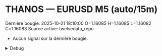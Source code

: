# THANOS — EURUSD M5 (auto/15m)
Dernière bougie: 2025-10-21 18:10:00  O=1.16085  H=1.16085  L=1.16082  C=1.16083
Source active: twelvedata_repo

- Aucun signal sur la dernière bougie.

<details><summary>Debug</summary>

- TD_API_KEY manquant.

</details>